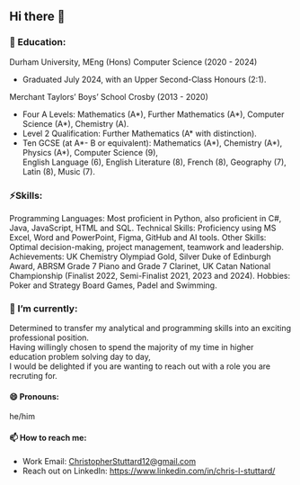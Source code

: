 ## Hi there 👋

### 📖 Education:

Durham University, MEng (Hons) Computer Science (2020 - 2024)

* Graduated July 2024, with an Upper Second-Class Honours (2:1).

Merchant Taylors’ Boys’ School Crosby (2013 - 2020)

* Four A Levels: Mathematics (A*), Further Mathematics (A*), Computer Science (A*), Chemistry (A). 
* Level 2 Qualification: Further Mathematics (A* with distinction). 
* Ten GCSE (at A*- B or equivalent): Mathematics (A*), Chemistry (A*), Physics (A*), Computer Science (9), 
<br> English Language (6), English Literature (8), French (8), Geography (7), Latin (8), Music (7). 

### ⚡Skills: 

Programming Languages: Most proficient in Python, also proficient in C#, Java, JavaScript, HTML and SQL. 
Technical Skills: Proficiency using MS Excel, Word and PowerPoint, Figma, GitHub and AI tools. 
Other Skills: Optimal decision-making, project management, teamwork and leadership.  
Achievements: UK Chemistry Olympiad Gold, Silver Duke of Edinburgh Award, ABRSM Grade 7 Piano and Grade 7 Clarinet, UK Catan National Championship (Finalist 2022, Semi-Finalist 2021, 2023 and 2024). 
Hobbies: Poker and Strategy Board Games, Padel and Swimming. 

### 🔭 I’m currently:

Determined to transfer my analytical and programming skills into an exciting professional position.
<br> Having willingly chosen to spend the majority of my time in higher education problem solving day to day, 
<br> I would be delighted if you are wanting to reach out with a role you are recruting for.

#### 😄 Pronouns:
he/him

#### 📫 How to reach me: 

* Work Email: ChristopherStuttard12@gmail.com
* Reach out on LinkedIn: https://www.linkedin.com/in/chris-l-stuttard/



